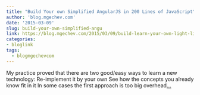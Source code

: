```yaml
---
title: "Build Your own Simplified AngularJS in 200 Lines of JavaScript"
author: 'blog.mgechev.com'
date: '2015-03-09'
slug: build-your-own-simplified-angu
link: https://blog.mgechev.com/2015/03/09/build-learn-your-own-light-lightweight-angularjs/
categories:
- bloglink
tags:
  - blogmgechevcom
---
```


My practice proved that there are two good/easy ways to learn a new technology: Re-implement it by your own See how the concepts you already know fit in it In some cases the first approach is too big overhead[... <i class="fas fa-external-link-alt"></i>](https://blog.mgechev.com/2015/03/09/build-learn-your-own-light-lightweight-angularjs/)

